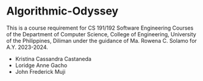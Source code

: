 # Algorithmic-Odyssey
This is a course requirement for CS 191/192 Software Engineering Courses of the Department of Computer Science, College of Engineering, University of the Philippines, Diliman under the guidance of Ma. Rowena C. Solamo for A.Y. 2023-2024.

- Kristina Cassandra Castaneda
- Loridge Anne Gacho
- John Frederick Muji
